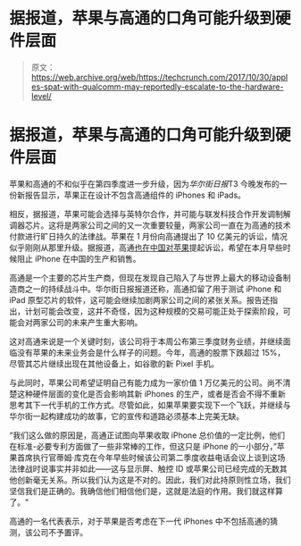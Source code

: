 # 据报道，苹果与高通的口角可能升级到硬件层面

> 原文：<https://web.archive.org/web/https://techcrunch.com/2017/10/30/apples-spat-with-qualcomm-may-reportedly-escalate-to-the-hardware-level/>

# 据报道，苹果与高通的口角可能升级到硬件层面

苹果和高通的不和似乎在第四季度进一步升级，因为*华尔街日报*T3 今晚发布的一份新报告显示，苹果正在设计不包含高通组件的 iPhones 和 iPads。

相反，据报道，苹果可能会选择与英特尔合作，并可能与联发科技合作开发调制解调器芯片。这将是两家公司之间的又一次重要较量，两家公司一直在为高通的技术付款进行旷日持久的法律战。苹果在 1 月份向高通提出了 10 亿美元的诉讼，情况似乎刚刚从那里升级。据报道，高通[也在中国对苹果](https://web.archive.org/web/20230325094803/https://techcrunch.com/2017/10/13/qualcomm-fires-another-shot-at-apple-with-a-new-lawsuit-in-china/)提起诉讼，希望在本月早些时候阻止 iPhone 在中国的生产和销售。

高通是一个主要的芯片生产商，但现在发现自己陷入了与世界上最大的移动设备制造商之一的持续战斗中。华尔街日报报道还称，高通扣留了用于测试 iPhone 和 iPad 原型芯片的软件，这可能会继续加剧两家公司之间的紧张关系。报告还指出，计划可能会改变，这并不奇怪，因为这种规模的交易可能正处于探索阶段，可能会对两家公司的未来产生重大影响。

这对高通来说是一个关键时刻，该公司将于本周公布第三季度财务业绩，并继续面临没有苹果的未来业务会是什么样子的问题。今年，高通的股票下跌超过 15%，尽管其芯片继续出现在其他设备上，如谷歌的新 Pixel 手机。

与此同时，苹果公司希望证明自己有能力成为一家价值 1 万亿美元的公司。尚不清楚这种硬件层面的变化是否会影响其新 iPhones 的生产，或者是否会不得不重新思考其下一代手机的工作方式。尽管如此，如果苹果要实现下一个飞跃，并继续与华尔街一起构建成功的故事，它的宣传和道路必须基本上完美无缺。

“我们这么做的原因是，高通正试图向苹果收取 iPhone 总价值的一定比例，他们在标准-必要专利方面做了一些非常棒的工作，但这只是 iPhone 的一小部分，”苹果首席执行官蒂姆·库克在今年早些时候该公司第二季度收益电话会议上谈到这场法律战时说事实并非如此——这与显示屏、触控 ID 或苹果公司已经完成的无数其他创新毫无关系。所以我们认为这是不对的。因此，我们对此持原则性立场，我们坚信我们是正确的。我确信他们相信他们是，这就是法庭的作用。我们就这样算了。"

高通的一名代表表示，对于苹果是否考虑在下一代 iPhones 中不包括高通的猜测，该公司不予置评。